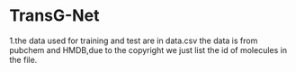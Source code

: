 # TransG-Net
1.the data used for training and test are in data.csv
the data is from pubchem and HMDB,due to the copyright we just list the id of molecules in the file.
